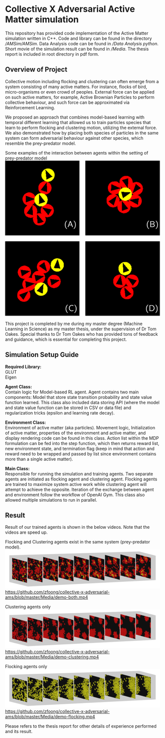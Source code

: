 # Collective X Adversarial Active Matter simulation

This repository has provided code implementation of the Active Matter simulation written in C++. Code and library can be found in the directory */AMSim/AMSim*. Data Analysis code can be found in */Data Analysis python*. Short movie of the simulation result can be found in */Media*. The thesis report is included in root directory in pdf form.

## Overview of Project

Collective motion including flocking and clustering can often emerge from a system consisting of many active matters. For instance, flocks of bird, micro-organisms or even crowd of peoples. External force can be applied on such active matters, for example, Active Brownian Particles to perform collective behaviour, and such force can be approximated via Reinforcement Learning. 

We proposed an approach that combines model-based learning with temporal different learning that allowed us to train particles species that learn to perform flocking and clustering motion, utilizing the external force. We also demonstrated how by placing both species of particles in the same system can form adversarial behaviour against other species, which resemble the prey-predator model.

Some examples of the interaction between agents within the setting of prey-predator model
![Interaction of flocking and clustering agents](/Media/ssd.PNG)

This project is completed by me during my master degree (Machine Learning in Science) as my master thesis, under the supervision of Dr Tom Oakes. Special thanks to Dr Tom Oakes who has provided tons of feedback and guidance, which is essential for completing this project.

## Simulation Setup Guide

**Required Library:**  
GLUT  
Eigen

**Agent Class:**  
Contain logic for Model-based RL agent. Agent contains two main components: Model that store state transition probability and state value function learned. This class also included data storing API (where the model and state value function can be stored in CSV or data file) and regularization tricks (epsilon and learning rate decay).

**Environment Class:**  
Environment of active matter (aka particles). Movement logic, Initialization of active matter, properties of the environment and active matter, and display rendering code can be found in this class. Action list within the MDP formulation can be fed into the step function, which then returns reward list, new environment state, and termination flag (keep in mind that action and reward need to be wrapped and passed by list since environment contains more than a single active matter).

**Main Class:**  
Responsible for running the simulation and training agents. Two separate agents are initiated as flocking agent and clustering agent. Flocking agents are trained to maximize system active work while clustering agent will attempt to achieve the opposite. Iteration of the exchange between agent and environment follow the workflow of OpenAI Gym. This class also allowed multiple simulations to run in parallel. 

## Result

Result of our trained agents is shown in the below videos. Note that the videos are speed up.

Flocking and Clustering agents exist in the same system (prey-predator model).  
![Formation of both flocking and clustering agents](/Media/progass-ca.PNG)
https://github.com/zfoong/collective-x-adversarial-ams/blob/master/Media/demo-both.mp4

Clustering agents only  
![Formation of clustering agents](/Media/progass-a.PNG)
https://github.com/zfoong/collective-x-adversarial-ams/blob/master/Media/demo-clustering.mp4

Flocking agents only  
![Formation of both flocking agents](/Media/progass-c.PNG)
https://github.com/zfoong/collective-x-adversarial-ams/blob/master/Media/demo-flocking.mp4

Please refers to the thesis report for other details of experience performed and its result.
